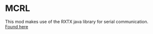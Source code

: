 MCRL
====

This mod makes use of the RXTX java library for serial communication.
[Found here](https://github.com/rxtx/rxtx)
